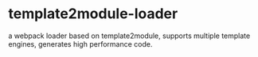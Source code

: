 # template2module-loader
a webpack loader based on template2module, supports multiple template engines, generates high performance code.
